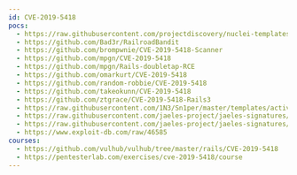 ```yaml
---
id: CVE-2019-5418
pocs:
  - https://raw.githubusercontent.com/projectdiscovery/nuclei-templates/master/cves/2019/CVE-2019-5418.yaml
  - https://github.com/Bad3r/RailroadBandit
  - https://github.com/brompwnie/CVE-2019-5418-Scanner
  - https://github.com/mpgn/CVE-2019-5418
  - https://github.com/mpgn/Rails-doubletap-RCE
  - https://github.com/omarkurt/CVE-2019-5418
  - https://github.com/random-robbie/CVE-2019-5418
  - https://github.com/takeokunn/CVE-2019-5418
  - https://github.com/ztgrace/CVE-2019-5418-Rails3
  - https://raw.githubusercontent.com/1N3/Sn1per/master/templates/active/CVE-2019-5418_-_Rail_File_Content_Disclosure.sh
  - https://raw.githubusercontent.com/jaeles-project/jaeles-signatures/master/cves/rails-cve-2019-5418.yaml
  - https://raw.githubusercontent.com/jaeles-project/jaeles-signatures/master/cves/rails-info-leak-cve-2019-5418.yaml  - https://raw.githubusercontent.com/rapid7/metasploit-framework/master/modules/auxiliary/gather/rails_doubletap_file_read.rb
  - https://www.exploit-db.com/raw/46585
courses:
  - https://github.com/vulhub/vulhub/tree/master/rails/CVE-2019-5418
  - https://pentesterlab.com/exercises/cve-2019-5418/course
---
```

